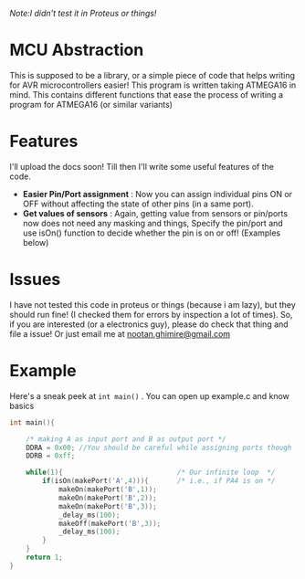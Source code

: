 
*Note:I didn't test it in Proteus or things!*


MCU Abstraction
============

This is supposed to be a library, or a simple piece of code that helps writing for AVR  microcontrollers easier! This program is written taking ATMEGA16 in mind. This contains different functions that ease the process of writing a program for ATMEGA16 (or similar variants)


Features
===

I'll upload the docs soon! Till then I'll write some useful features of the code.

 - **Easier Pin/Port assignment** : Now you can assign individual pins ON or OFF  without affecting the state of other pins (in a same port).
 - **Get values of sensors** : Again, getting value from sensors or pin/ports now does not need any masking and things, Specify the pin/port and use isOn() function to decide whether the pin is on or off! (Examples below)



Issues
===

I have not tested this code in proteus or things (because i am lazy), but they should run fine! (I checked them for errors by inspection a lot of times). So, if you are interested (or a electronics guy), please do check that thing and file a issue! Or just email me at nootan.ghimire@gmail.com



Example
===


Here's a sneak peek at `int main()` . You can open up example.c and know basics


```C
int main(){

    /* making A as input port and B as output port */
    DDRA = 0x00; //You should be careful while assigning ports though
    DDRB = 0xff; 

    while(1){                            /* Our infinite loop  */
        if(isOn(makePort('A',4))){       /* i.e., if PA4 is on */
            makeOn(makePort('B',1));
            makeOn(makePort('B',2));
            makeOn(makePort('B',3));
            _delay_ms(100);
            makeOff(makePort('B',3));
            _delay_ms(100);
        }
    }
    return 1;
}
 
```
